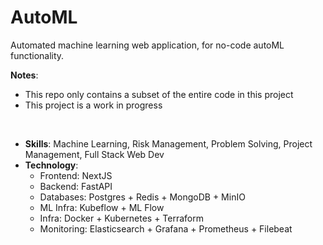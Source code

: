 # AutoML

Automated machine learning web application, for no-code autoML functionality.

**Notes**:
  - This repo only contains a subset of the entire code in this project
  - This project is a work in progress
<br>

- **Skills**: Machine Learning, Risk Management, Problem Solving, Project Management, Full Stack Web Dev
- **Technology**:
  - Frontend: NextJS
  - Backend: FastAPI
  - Databases: Postgres + Redis + MongoDB + MinIO
  - ML Infra: Kubeflow + ML Flow
  - Infra: Docker + Kubernetes + Terraform
  - Monitoring: Elasticsearch + Grafana + Prometheus + Filebeat
